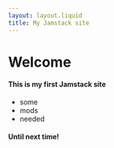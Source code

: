 ```yaml
---
layout: layout.liquid
title: My Jamstack site
---
```


# Welcome

#### This is my first Jamstack site

- some
- mods
- needed

#### Until next time!
